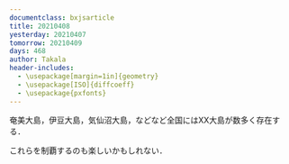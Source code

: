 ```yaml
---
documentclass: bxjsarticle
title: 20210408
yesterday: 20210407
tomorrow: 20210409
days: 468
author: Takala
header-includes:
  - \usepackage[margin=1in]{geometry}
  - \usepackage[ISO]{diffcoeff}
  - \usepackage{pxfonts}
---
```



奄美大島，伊豆大島，気仙沼大島，などなど全国にはXX大島が数多く存在する．



これらを制覇するのも楽しいかもしれない．

